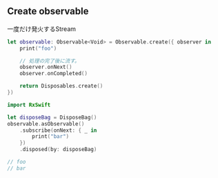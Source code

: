 ## Create observable

一度だけ発火するStream

```swift
let observable: Observable<Void> = Observable.create({ observer in
    print("foo")

    // 処理の完了後に流す。
    observer.onNext()
    observer.onCompleted()

    return Disposables.create()
})
```

```swift
import RxSwift

let disposeBag = DisposeBag()
observable.asObservable()
    .subscribe(onNext: { _ in
        print("bar")
    })
    .disposed(by: disposeBag)

// foo
// bar
```
